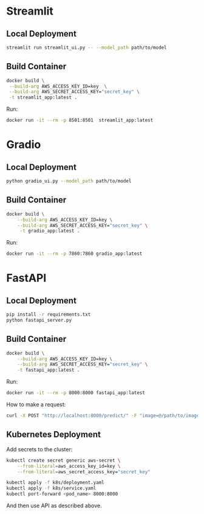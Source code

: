# Streamlit


## Local Deployment
```bash
streamlit run streamlit_ui.py -- --model_path path/to/model
```


## Build Container
```bash
docker build \
 --build-arg AWS_ACCESS_KEY_ID=key  \
 --build-arg AWS_SECRET_ACCESS_KEY="secret_key" \
 -t streamlit_app:latest .
```

Run:
```bash
docker run -it --rm -p 8501:8501  streamlit_app:latest
```


# Gradio

## Local Deployment
```bash
python gradio_ui.py --model_path path/to/model
```

## Build Container
```bash
docker build \
    --build-arg AWS_ACCESS_KEY_ID=key \
    --build-arg AWS_SECRET_ACCESS_KEY="secret_key" \
     -t gradio_app:latest .
```

Run:
```bash
docker run -it --rm -p 7860:7860 gradio_app:latest
```


# FastAPI
## Local Deployment
```bash
pip install -r requirements.txt
python fastapi_server.py
```

## Build Container
```bash
docker build \
    --build-arg AWS_ACCESS_KEY_ID=key \
    --build-arg AWS_SECRET_ACCESS_KEY="secret_key" \
    -t fastapi_app:latest .
```

Run:
```bash
docker run -it --rm -p 8000:8000 fastapi_app:latest
```

How to make a request:
```bash
curl -X POST "http://localhost:8000/predict/" -F "image=@/path/to/image.jpg" -F "threshold=0.5"
```


## Kubernetes Deployment

Add secrets to the cluster:
```bash
kubectl create secret generic aws-secret \
    --from-literal=aws_access_key_id=key \
    --from-literal=aws_secret_access_key="secret_key"
```

```bash
kubectl apply -f k8s/deployment.yaml 
kubectl apply -f k8s/service.yaml
kubectl port-forward <pod_name> 8000:8000
```
And then use API as described above.